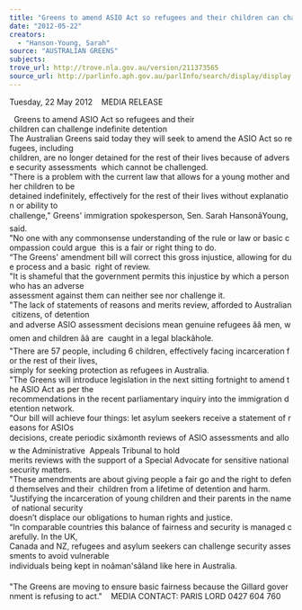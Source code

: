 ```yaml
---
title: "Greens to amend ASIO Act so refugees and their children can challenge indefinite detention"
date: "2012-05-22"
creators:
  - "Hanson-Young, Sarah"
source: "AUSTRALIAN GREENS"
subjects:
trove_url: http://trove.nla.gov.au/version/211373565
source_url: http://parlinfo.aph.gov.au/parlInfo/search/display/display.w3p;query=Id%3A%22media/pressrel/1652398%22
---
```


 Tuesday, 22 May 2012    MEDIA RELEASE 

   Greens to amend ASIO Act so refugees and their  children can challenge indefinite detention    The Australian Greens said today they will seek to amend the ASIO Act so refugees, including  children, are no longer detained for the rest of their lives because of adverse security assessments  which cannot be challenged.    "There is a problem with the current law that allows for a young mother and her children to be  detained indefinitely, effectively for the rest of their lives without explanation or ability to  challenge," Greens' immigration spokesperson, Sen. Sarah HansonâYoung, said.    "No one with any commonsense understanding of the rule or law or basic compassion could argue  this is a fair or right thing to do.        “The Greens' amendment bill will correct this gross injustice, allowing for due process and a basic  right of review.    "It is shameful that the government permits this injustice by which a person who has an adverse  assessment against them can neither see nor challenge it.                     "The lack of statements of reasons and merits review, afforded to Australian citizens, of detention  and adverse ASIO assessment decisions mean genuine refugees ââ men, women and children ââ are  caught in a legal blackâhole.     "There are 57 people, including 6 children, effectively facing incarceration for the rest of their lives,  simply for seeking protection as refugees in Australia.      "The Greens will introduce legislation in the next sitting fortnight to amend the ASIO Act as per the  recommendations in the recent parliamentary inquiry into the immigration detention network.    "Our bill will achieve four things: let asylum seekers receive a statement of reasons for ASIOs  decisions, create periodic sixâmonth reviews of ASIO assessments and allow the Administrative  Appeals Tribunal to hold   merits reviews with the support of a Special Advocate for sensitive national security matters.     "These amendments are about giving people a fair go and the right to defend themselves and their  children from a lifetime of detention and harm.       "Justifying the incarceration of young children and their parents in the name of national security  doesn’t displace our obligations to human rights and justice.     “In comparable countries this balance of fairness and security is managed carefully. In the UK,  Canada and NZ, refugees and asylum seekers can challenge security assessments to avoid vulnerable  individuals being kept in noâman'sâland like here in Australia.   

 "The Greens are moving to ensure basic fairness because the Gillard government is refusing to act."    MEDIA CONTACT: PARIS LORD 0427 604 760 

